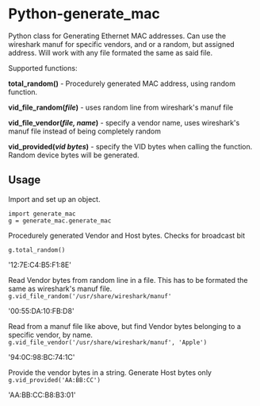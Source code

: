 Python-generate_mac
===================

Python class for Generating Ethernet MAC addresses. Can use the wireshark manuf
for specific vendors, and or a random, but assigned address. Will work with
any file formated the same as said file.

Supported functions:

**total_random()** - Procedurely generated MAC address, using random function.

**vid_file_random(_file_)** - uses random line from wireshark's manuf file

**vid_file_vendor(_file, name_)** - specify a vendor name, uses wireshark's manuf file
instead of being completely random

**vid_provided(_vid bytes_)** - specify the VID bytes when calling the function.
Random device bytes will be generated.

Usage
-----

Import and set up an object.

```
import generate_mac
g = generate_mac.generate_mac
```

Procedurely generated Vendor and Host bytes. Checks for broadcast bit

`g.total_random()`

'12:7E:C4:B5:F1:8E'

Read Vendor bytes from random line in a file. This has to be formated the same
as wireshark's manuf file.
`g.vid_file_random('/usr/share/wireshark/manuf'`

'00:55:DA:10:FB:D8'

Read from a manuf file like above, but find Vendor bytes belonging to a specific
vendor, by name.
`g.vid_file_vendor('/usr/share/wireshark/manuf', 'Apple')`

'94:0C:98:BC:74:1C'

Provide the vendor bytes in a string. Generate Host bytes only
`g.vid_provided('AA:BB:CC')`

'AA:BB:CC:B8:B3:01'
